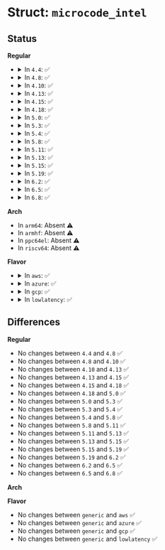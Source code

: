# Struct: <code>microcode_intel</code>

## Status
<b>Regular</b>
<ul>
<li>
<details>
<summary>In <code>4.4</code>: ✅</summary>

```c
struct microcode_intel {
    struct microcode_header_intel hdr;
    unsigned int bits[0];
};
```
</details>
</li>
<li>
<details>
<summary>In <code>4.8</code>: ✅</summary>

```c
struct microcode_intel {
    struct microcode_header_intel hdr;
    unsigned int bits[0];
};
```
</details>
</li>
<li>
<details>
<summary>In <code>4.10</code>: ✅</summary>

```c
struct microcode_intel {
    struct microcode_header_intel hdr;
    unsigned int bits[0];
};
```
</details>
</li>
<li>
<details>
<summary>In <code>4.13</code>: ✅</summary>

```c
struct microcode_intel {
    struct microcode_header_intel hdr;
    unsigned int bits[0];
};
```
</details>
</li>
<li>
<details>
<summary>In <code>4.15</code>: ✅</summary>

```c
struct microcode_intel {
    struct microcode_header_intel hdr;
    unsigned int bits[0];
};
```
</details>
</li>
<li>
<details>
<summary>In <code>4.18</code>: ✅</summary>

```c
struct microcode_intel {
    struct microcode_header_intel hdr;
    unsigned int bits[0];
};
```
</details>
</li>
<li>
<details>
<summary>In <code>5.0</code>: ✅</summary>

```c
struct microcode_intel {
    struct microcode_header_intel hdr;
    unsigned int bits[0];
};
```
</details>
</li>
<li>
<details>
<summary>In <code>5.3</code>: ✅</summary>

```c
struct microcode_intel {
    struct microcode_header_intel hdr;
    unsigned int bits[0];
};
```
</details>
</li>
<li>
<details>
<summary>In <code>5.4</code>: ✅</summary>

```c
struct microcode_intel {
    struct microcode_header_intel hdr;
    unsigned int bits[0];
};
```
</details>
</li>
<li>
<details>
<summary>In <code>5.8</code>: ✅</summary>

```c
struct microcode_intel {
    struct microcode_header_intel hdr;
    unsigned int bits[0];
};
```
</details>
</li>
<li>
<details>
<summary>In <code>5.11</code>: ✅</summary>

```c
struct microcode_intel {
    struct microcode_header_intel hdr;
    unsigned int bits[0];
};
```
</details>
</li>
<li>
<details>
<summary>In <code>5.13</code>: ✅</summary>

```c
struct microcode_intel {
    struct microcode_header_intel hdr;
    unsigned int bits[0];
};
```
</details>
</li>
<li>
<details>
<summary>In <code>5.15</code>: ✅</summary>

```c
struct microcode_intel {
    struct microcode_header_intel hdr;
    unsigned int bits[0];
};
```
</details>
</li>
<li>
<details>
<summary>In <code>5.19</code>: ✅</summary>

```c
struct microcode_intel {
    struct microcode_header_intel hdr;
    unsigned int bits[0];
};
```
</details>
</li>
<li>
<details>
<summary>In <code>6.2</code>: ✅</summary>

```c
struct microcode_intel {
    struct microcode_header_intel hdr;
    unsigned int bits[0];
};
```
</details>
</li>
<li>
<details>
<summary>In <code>6.5</code>: ✅</summary>

```c
struct microcode_intel {
    struct microcode_header_intel hdr;
    unsigned int bits[0];
};
```
</details>
</li>
<li>
<details>
<summary>In <code>6.8</code>: ✅</summary>

```c
struct microcode_intel {
    struct microcode_header_intel hdr;
    unsigned int bits[0];
};
```
</details>
</li>
</ul>
<b>Arch</b>
<ul>
<li>
In <code>arm64</code>: Absent ⚠️
</li>
<li>
In <code>armhf</code>: Absent ⚠️
</li>
<li>
In <code>ppc64el</code>: Absent ⚠️
</li>
<li>
In <code>riscv64</code>: Absent ⚠️
</li>
</ul>
<b>Flavor</b>
<ul>
<li>
<details>
<summary>In <code>aws</code>: ✅</summary>

```c
struct microcode_intel {
    struct microcode_header_intel hdr;
    unsigned int bits[0];
};
```
</details>
</li>
<li>
<details>
<summary>In <code>azure</code>: ✅</summary>

```c
struct microcode_intel {
    struct microcode_header_intel hdr;
    unsigned int bits[0];
};
```
</details>
</li>
<li>
<details>
<summary>In <code>gcp</code>: ✅</summary>

```c
struct microcode_intel {
    struct microcode_header_intel hdr;
    unsigned int bits[0];
};
```
</details>
</li>
<li>
<details>
<summary>In <code>lowlatency</code>: ✅</summary>

```c
struct microcode_intel {
    struct microcode_header_intel hdr;
    unsigned int bits[0];
};
```
</details>
</li>
</ul>

## Differences
<b>Regular</b>
<ul>
<li>
No changes between <code>4.4</code> and <code>4.8</code> ✅
</li>
<li>
No changes between <code>4.8</code> and <code>4.10</code> ✅
</li>
<li>
No changes between <code>4.10</code> and <code>4.13</code> ✅
</li>
<li>
No changes between <code>4.13</code> and <code>4.15</code> ✅
</li>
<li>
No changes between <code>4.15</code> and <code>4.18</code> ✅
</li>
<li>
No changes between <code>4.18</code> and <code>5.0</code> ✅
</li>
<li>
No changes between <code>5.0</code> and <code>5.3</code> ✅
</li>
<li>
No changes between <code>5.3</code> and <code>5.4</code> ✅
</li>
<li>
No changes between <code>5.4</code> and <code>5.8</code> ✅
</li>
<li>
No changes between <code>5.8</code> and <code>5.11</code> ✅
</li>
<li>
No changes between <code>5.11</code> and <code>5.13</code> ✅
</li>
<li>
No changes between <code>5.13</code> and <code>5.15</code> ✅
</li>
<li>
No changes between <code>5.15</code> and <code>5.19</code> ✅
</li>
<li>
No changes between <code>5.19</code> and <code>6.2</code> ✅
</li>
<li>
No changes between <code>6.2</code> and <code>6.5</code> ✅
</li>
<li>
No changes between <code>6.5</code> and <code>6.8</code> ✅
</li>
</ul>
<b>Arch</b>
<ul>
</ul>
<b>Flavor</b>
<ul>
<li>
No changes between <code>generic</code> and <code>aws</code> ✅
</li>
<li>
No changes between <code>generic</code> and <code>azure</code> ✅
</li>
<li>
No changes between <code>generic</code> and <code>gcp</code> ✅
</li>
<li>
No changes between <code>generic</code> and <code>lowlatency</code> ✅
</li>
</ul>
